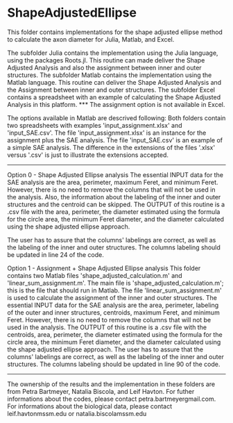 # ShapeAdjustedEllipse
This folder contains implementations for the shape adjusted ellipse method to calculate the axon diameter for Julia, Matlab, and Excel.

The subfolder Julia contains the implementation using the Julia language, using the packages Roots.jl. This routine can made deliver the Shape Adjusted Analysis and also the assignment between inner and outer structures.
The subfolder Matlab contains the implementation using the Matlab language.  This routine can deliver the Shape Adjusted Analysis and the Assignment between inner and outer structures.
The subfolder Excel contains a spreadsheet with an example of calculating the Shape Adjusted Analysis in this platform. *** The assignment option is not available in Excel.


The options available in Matlab are descrived following:
Both folders contain two spreadsheets with examples 'input_assignment.xlsx' and 'input_SAE.csv'. The file 'input_assignment.xlsx' is an instance for the assignment plus the SAE analysis. The file 'input_SAE.csv' is an example of a simple SAE analysis. The difference in the extensions of the files '.xlsx' versus '.csv' is just to illustrate the extensions accepted. 

-----------------------------------------------------------------------------------------------------------------------------------------------------------------
Option 0 - Shape Adjusted Ellipse analysis
The essential INPUT data for the SAE analysis are the area, perimeter, maximum Feret, and minimum Feret. However, there is no need to remove the columns that will not be used in the analysis. Also, the information about the labeling of the inner and outer structures and the centroid can be skipped.
The OUTPUT of this routine is a .csv file with the area, perimeter, the diameter estimated using the formula for the circle area, the minimum Feret diameter, and the diameter calculated using the shape adjusted ellipse approach. 

The user has to assure that the columns' labelings are correct, as well as the labeling of the inner and outer structures. The columns labeling should be updated in line 24 of the code.


Option 1 - Assignment + Shape Adjusted Ellipse analysis
This folder contains two Matlab files 'shape_adjusted_calculation.m' and 'linear_sum_assignment.m'. The main file is 'shape_adjusted_calculation.m'; this is the file that should run in Matlab. The file 'linear_sum_assignment.m' is used to calculate the assignment of the inner and outer structures. 
The essential INPUT data for the SAE analysis are the area, perimeter, labeling of the outer and inner structures, centroids, maximum Feret, and minimum Feret. However, there is no need to remove the columns that will not be used in the analysis. The OUTPUT of this routine is a .csv file with the centroids, area, perimeter, the diameter estimated using the formula for the circle area, the minimum Feret diameter, and the diameter calculated using the shape adjusted ellipse approach.
The user has to assure that the columns' labelings are correct, as well as the labeling of the inner and outer structures. The columns labeling should be updated in line 90 of the code.

-----------------------------------------------------------------------------------------------------------------------------------------------------------------


The ownership of the results and the implementation in these folders are from Petra Bartmeyer, Natalia Biscola, and Leif Havton.
For futher informations about the codes, please contact petra.bartmeyer<at>gmail.com. For informations about the biological data, please contact leif.havton<at>mssm.edu or natalia.biscola<at>mssm.edu
